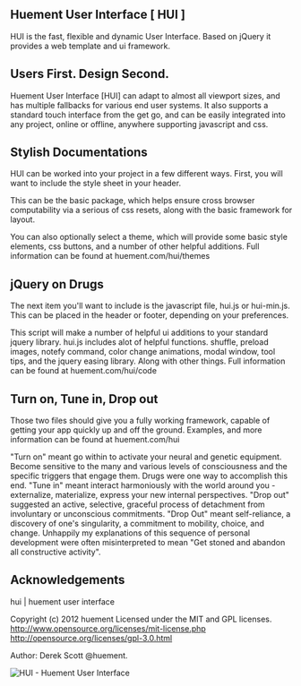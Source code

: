 Huement User Interface [ HUI ]
---------------------------------------------

HUI is the fast, flexible and dynamic User Interface. Based on jQuery it provides a web template and ui framework.

Users First. Design Second.
---------------------

Huement User Interface [HUI] can adapt to almost all viewport sizes, and has multiple fallbacks for various end user systems. It also supports a standard touch interface from the get go, and can be easily integrated into any project, online or offline, anywhere supporting javascript and css.

Stylish Documentations
-------------------------

HUI can be worked into your project in a few different ways. First, you will want to include the style sheet in your header. 

This can be the basic package, which helps ensure cross browser computability via a serious of css resets, along with the basic framework for layout.

You can also optionally select a theme, which will provide some basic style elements, css buttons, and a number of other helpful additions. Full information can be found at huement.com/hui/themes

jQuery on Drugs
-------------------------

The next item you'll want to include is the javascript file, hui.js or hui-min.js. This can be placed in the header or footer, depending on your preferences.

This script will make a number of helpful ui additions to your standard jquery library. hui.js includes alot of helpful functions. shuffle, preload images, notefy command, color change animations, modal window, tool tips, and the jquery easing library. Along with other things. Full information can be found at huement.com/hui/code

Turn on, Tune in, Drop out
-------------------------

Those two files should give you a fully working framework, capable of getting your app quickly up and off the ground. Examples, and more information can be found at huement.com/hui

"Turn on" meant go within to activate your neural and genetic equipment. Become sensitive to the many and various levels of consciousness and the specific triggers that engage them. Drugs were one way to accomplish this end. "Tune in" meant interact harmoniously with the world around you - externalize, materialize, express your new internal perspectives. "Drop out" suggested an active, selective, graceful process of detachment from involuntary or unconscious commitments. "Drop Out" meant self-reliance, a discovery of one's singularity, a commitment to mobility, choice, and change. Unhappily my explanations of this sequence of personal development were often misinterpreted to mean "Get stoned and abandon all constructive activity".

Acknowledgements
----------------
hui | huement user interface

Copyright (c) 2012 huement
Licensed under the MIT and GPL licenses.
http://www.opensource.org/licenses/mit-license.php
http://opensource.org/licenses/gpl-3.0.html

Author: Derek Scott @huement.

![HUI - Huement User Interface](https://huementui.s3.amazonaws.com/images/gitpumpkin.png)